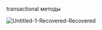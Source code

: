 transactional методы

![Untitled-1-Recovered-Recovered](https://user-images.githubusercontent.com/57497898/160831877-9cf7830c-9fde-4ff3-bb43-dec6ef8d3385.png)
